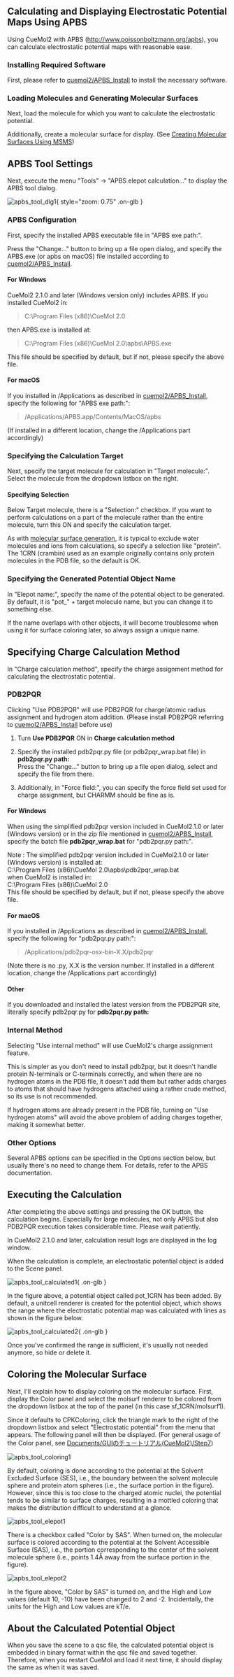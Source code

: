 ## Calculating and Displaying Electrostatic Potential Maps Using APBS

Using CueMol2 with APBS (http://www.poissonboltzmann.org/apbs), you can calculate electrostatic potential maps with reasonable ease.

### Installing Required Software
First, please refer to [cuemol2/APBS_Install](../APBS_Install) to install the necessary software.

### Loading Molecules and Generating Molecular Surfaces
Next, load the molecule for which you want to calculate the electrostatic potential.

Additionally, create a molecular surface for display. (See [Creating Molecular Surfaces Using MSMS](../MsmsMolSurface))

## APBS Tool Settings

Next, execute the menu "Tools" → "APBS elepot calculation..." to display the APBS tool dialog.

![apbs_tool_dlg1](../../assets/images/cuemol2/APBS_ElePot/apbs_tool_dlg1.png){ style="zoom: 0.75" .on-glb }

### APBS Configuration

First, specify the installed APBS executable file in "APBS exe path:".

Press the "Change..." button to bring up a file open dialog, and specify the APBS.exe (or apbs on macOS) file installed according to [cuemol2/APBS_Install](../APBS_Install).

#### For Windows
CueMol2 2.1.0 and later (Windows version only) includes APBS. If you installed CueMol2 in:

>C:\Program Files (x86)\CueMol 2.0

then APBS.exe is installed at:

>C:\Program Files (x86)\CueMol 2.0\apbs\APBS.exe

This file should be specified by default, but if not, please specify the above file.

#### For macOS
If you installed in /Applications as described in [cuemol2/APBS_Install](../APBS_Install), specify the following for "APBS exe path:":

> /Applications/APBS.app/Contents/MacOS/apbs

(If installed in a different location, change the /Applications part accordingly)

### Specifying the Calculation Target
Next, specify the target molecule for calculation in "Target molecule:".
Select the molecule from the dropdown listbox on the right.

#### Specifying Selection
Below Target molecule, there is a "Selection:" checkbox.
If you want to perform calculations on a part of the molecule rather than the entire molecule, turn this ON and specify the calculation target.

As with [molecular surface generation](../MsmsMolSurface), it is typical to exclude water molecules and ions from calculations, so specify a selection like "protein".
The 1CRN (crambin) used as an example originally contains only protein molecules in the PDB file, so the default is OK.

### Specifying the Generated Potential Object Name
In "Elepot name:", specify the name of the potential object to be generated.
By default, it is "pot_" + target molecule name, but you can change it to something else.

If the name overlaps with other objects, it will become troublesome when using it for surface coloring later, so always assign a unique name.

## Specifying Charge Calculation Method
In "Charge calculation method", specify the charge assignment method for calculating the electrostatic potential.

### PDB2PQR
Clicking "Use PDB2PQR" will use PDB2PQR for charge/atomic radius assignment and hydrogen atom addition.
(Please install PDB2PQR referring to [cuemol2/APBS_Install](../APBS_Install) before use)

1.  Turn **Use PDB2PQR** ON in **Charge calculation method**
1.  Specify the installed pdb2pqr.py file (or pdb2pqr_wrap.bat file) in **pdb2pqr.py path:**<br/>
Press the "Change..." button to bring up a file open dialog, select and specify the file from there.

1.  Additionally, in "Force field:", you can specify the force field set used for charge assignment, but CHARMM should be fine as is.

#### For Windows

When using the simplified pdb2pqr version included in CueMol2.1.0 or later (Windows version) or in the zip file mentioned in [cuemol2/APBS_Install](../APBS_Install), specify the batch file **pdb2pqr_wrap.bat** for "pdb2pqr.py path:".

Note
:   The simplified pdb2pqr version included in CueMol2.1.0 or later (Windows version) is installed at:<br/>
C:\Program Files (x86)\CueMol 2.0\apbs\pdb2pqr_wrap.bat<br/>
when CueMol2 is installed in:<br/>
C:\Program Files (x86)\CueMol 2.0<br/>
This file should be specified by default, but if not, please specify the above file.

#### For macOS
If you installed in /Applications as described in [cuemol2/APBS_Install](../APBS_Install), specify the following for "pdb2pqr.py path:":

> /Applications/pdb2pqr-osx-bin-X.X/pdb2pqr

(Note there is no .py, X.X is the version number.
If installed in a different location, change the /Applications part accordingly)

#### Other

If you downloaded and installed the latest version from the PDB2PQR site, literally specify pdb2pqr.py for **pdb2pqr.py path:**<br/>

### Internal Method
Selecting "Use internal method" will use CueMol2's charge assignment feature.

This is simpler as you don't need to install pdb2pqr, but it doesn't handle protein N-terminals or C-terminals correctly, and when there are no hydrogen atoms in the PDB file, it doesn't add them but rather adds charges to atoms that should have hydrogens attached using a rather crude method, so its use is not recommended.

If hydrogen atoms are already present in the PDB file, turning on "Use hydrogen atoms" will avoid the above problem of adding charges together, making it somewhat better.

### Other Options
Several APBS options can be specified in the Options section below, but usually there's no need to change them.
For details, refer to the APBS documentation.

## Executing the Calculation
After completing the above settings and pressing the OK button, the calculation begins.
Especially for large molecules, not only APBS but also PDB2PQR execution takes considerable time.
Please wait patiently.

In CueMol2 2.1.0 and later, calculation result logs are displayed in the log window.

When the calculation is complete, an electrostatic potential object is added to the Scene panel.

![apbs_tool_calculated1](../../assets/images/cuemol2/APBS_ElePot/apbs_tool_calculated1.png){ .on-glb }

In the figure above, a potential object called pot_1CRN has been added.
By default, a unitcell renderer is created for the potential object, which shows the range where the electrostatic potential map was calculated with lines as shown in the figure below.

![apbs_tool_calculated2](../../assets/images/cuemol2/APBS_ElePot/apbs_tool_calculated2.png){ .on-glb }

Once you've confirmed the range is sufficient, it's usually not needed anymore, so hide or delete it.

## Coloring the Molecular Surface
Next, I'll explain how to display coloring on the molecular surface.
First, display the Color panel and select the molsurf renderer to be colored from the dropdown listbox at the top of the panel (in this case sf_1CRN/molsurf1).

Since it defaults to CPKColoring, click the triangle mark to the right of the dropdown listbox and select "Electrostatic potential" from the menu that appears.
The following panel will then be displayed.
(For general usage of the Color panel, see [Documents/GUIのチュートリアル(CueMol2)/Step7](../../Documents/GUIのチュートリアル(CueMol2)/Step7))

![apbs_tool_coloring1](../../assets/images/cuemol2/APBS_ElePot/apbs_tool_coloring1.png)

By default, coloring is done according to the potential at the Solvent Excluded Surface (SES), i.e., the boundary between the solvent molecule sphere and protein atom spheres (i.e., the surface portion in the figure).
However, since this is too close to the charged atomic nuclei, the potential tends to be similar to surface charges, resulting in a mottled coloring that makes the distribution difficult to understand at a glance.

![apbs_tool_elepot1](../../assets/images/cuemol2/APBS_ElePot/apbs_tool_elepot1.png)

There is a checkbox called "Color by SAS". When turned on, the molecular surface is colored according to the potential at the Solvent Accessible Surface (SAS), i.e., the portion corresponding to the center of the solvent molecule sphere (i.e., points 1.4Å away from the surface portion in the figure).

![apbs_tool_elepot2](../../assets/images/cuemol2/APBS_ElePot/apbs_tool_elepot2.png)

In the figure above, "Color by SAS" is turned on, and the High and Low values (default 10, -10) have been changed to 2 and -2.
Incidentally, the units for the High and Low values are kT/e.

## About the Calculated Potential Object
When you save the scene to a qsc file, the calculated potential object is embedded in binary format within the qsc file and saved together.
Therefore, when you restart CueMol and load it next time, it should display the same as when it was saved.
